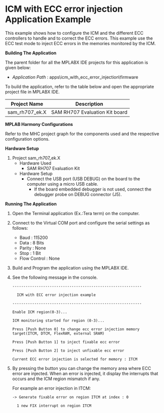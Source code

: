 # ICM with ECC error injection Application Example

This example shows how to configure the ICM and the different ECC controllers to handle and to correct the ECC errors. This example use the ECC test mode to inject ECC errors in the memories monitored by the ICM.

**Building The Application**

The parent folder for all the MPLABX IDE projects for this application is given below:

* *Application Path* : apps\icm_with_ecc_error_injection\firmware

To build the application, refer to the table below and open the appropriate project file in MPLABX IDE.

| Project Name  | Description   |
| ------------- |:-------------:|
| sam_rh707_ek.X | SAM RH707 Evaluation Kit board  |

**MPLAB Harmony Configurations**

Refer to the MHC project graph for the components used and the respective configuration options.

**Hardware Setup**

1. Project sam_rh707_ek.X
    * Hardware Used
        * SAM RH707 Evaluation Kit
    * Hardware Setup
        * Connect the USB port (USB DEBUG) on the board to the computer using a micro USB cable.
            * If the board embedded debugger is not used, connect the debugger probe on DEBUG connector (J5).

**Running The Application**

1. Open the Terminal application (Ex.:Tera term) on the computer.
2. Connect to the Virtual COM port and configure the serial settings as follows:
    * Baud : 115200
    * Data : 8 Bits
    * Parity : None
    * Stop : 1 Bit
    * Flow Control : None
3. Build and Program the application using the MPLABX IDE.
4. See the following message in the console.

    ```console
    -----------------------------------------------------------

      ICM with ECC error injection example

    -----------------------------------------------------------

    Enable ICM region(0-3)...

    ICM monitoring started for region (0-3)...

    Press [Push Button 0] to change ecc error injection memory target(ITCM, DTCM, FlexRAM, external SRAM)

    Press [Push Button 1] to inject fixable ecc error

    Press [Push Button 2] to inject unfixable ecc error

    Current ECC error injection is selected for memory : ITCM

    ```

5. By pressing the button you can change the memory area where ECC error are injected. When an error is injected, it display the interrupts that occurs and the ICM region mismatch if any.

    For example an error injection in ITCM:

    ```console
    -> Generate fixable error on region ITCM at index : 0

      1 new FIX interrupt on region ITCM
    ```
